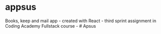 # appsus
Books, keep and mail app - created with React - third sprint assignment in Coding Academy Fullstack course -
#   A p s u s  
 